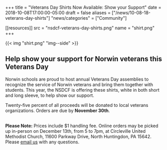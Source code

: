 +++
title = "Veterans Day Shirts Now Available: Show your Support"
date  = 2018-10-08T17:00:00-05:00
draft = false
aliases = ["/news/10-08-18-veterans-day-shirts"]
"news/categories" = ["Community"]

[[resources]]
  src  = "nsdcf-veterans-day-shirts.png"
  name = "shirt.png"
+++

{{< img "shirt.png" "img--side" >}}

## Help show your support for Norwin veterans this Veterans Day

Norwin schools are proud to host annual Veterans Day assemblies to recognize the service of Norwin veterans and bring them together with students. This year, the NSDCF is offering these shirts, white in both short and long sleeve, to help show our support.

Twenty-five percent of all proceeds will be donated to local veterans organizations. Orders are due by **November 30th**.

<p class="donation_form__small_msg"><br /><strong>Please Note:</strong> Prices include $1 handling fee. Online orders may be picked up in-person on December 13th, from 5 to 7pm, at Circleville United Methodist Church, 11600 Parkway Drive, North Huntingdon, PA 15642. Please <a href="mailto:alumni@nsdcf.org">email us</a> with any questions.</p>
